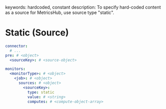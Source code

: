 keywords: hardcoded, constant
description: To specify hard-coded content as a source for MetricsHub, use source type "static".

# Static (Source)

```yaml
connector:
  # ...
pre: # <object>
  <sourceKey>: # <source-object>

monitors:
  <monitorType>: # <object>
    <job>: # <object>
      sources: # <object>
        <sourceKey>:
          type: static
          value: # <string>
          computes: # <compute-object-array>
```
